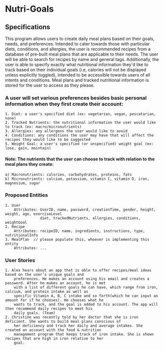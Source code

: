 # Nutri-Goals

## Specifications

This program allows users to create daily meal plans based on their goals, needs, and preferences. Intended to cater 
towards those with particular diets, conditions, and allergies, the user is recommended recipes from a database of 
pre-built meal plans that are applicable to their needs. The user will be able to search for recipes by name and 
general tags. Additionally, the user is able to specify exactly what nutritional information they'd like to track 
based on their individual goals (i.e, calories will not be displayed unless explicitly toggled), intended to be 
accessible towards users of all intents and conditions. Meal plans and tracked nutritional information is stored for the
user to access as they please.

### A user will set various preferences besides basic personal information when they first create their account:
    1. Diet: a user's specified diet (ex: vegetarian, vegan, pescatarian, none)
    2. Tracked Nutrients: the nutritional information the user would like to track (ex: macro/micronutrients)
    3. Allergies: any allergens the user would like to avoid
    4. Conditions: any conditions the user may have that will affect the recipes they would like to be suggested
    5. Weight Goal: a user's specified (or unspecified) weight goal (ex: lose, gain, maintain)

#### Note: The nutrients that the user can choose to track with relation to the meal plans they create:
    a) Macronutrients: calories, carbohydrates, proteins, fats
    b) Micronutrients: calcium, potassium, vitamin C, vitamin D, iron, magnesium, sugar
    
### Proposed Entities
    1. User
        Attributes: UserID, name, password, creationTime, gender, height, weight, age, exerciseLevel
                    diet, trackedNutrients, allergies, conditions, weightGoal
    2. Recipe
        Attributes: recipeID, name, ingredients, instructions, type, nutritionalInfo
    3. MealPlan  // please populate this, whoever is implementing this entity
        Attributes: ...

### User Stories
    1. Alex hears about an app that is able to offer recipes/meal ideas based on the user’s unique goals and 
        preferences. He makes an account using his email and creates a password. After he makes an account, he is met 
        with a list of different goals he can have, which range from iron, calcium, and protein intake as well as 
        specific Vitamin A, B, C intake and so forth(which he can input an amount for if he chooses). He chooses what he
        wants to track, and the goal is added to his account. The app will then recommend daily recipes to meet his 
        daily goals. (Team)
    2. Christine was recently told by her doctor that she is iron deficient. She wants to build meal plans conscious of 
        her deficiency and track her daily and average intakes. She created an account with the food & nutrition 
        management program that keeps track of iron intake. She is shown recipes that are high in iron relative to her 
        goal.
